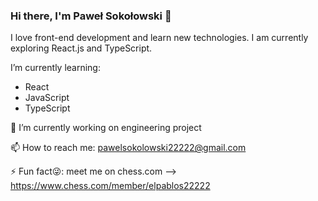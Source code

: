 ### Hi there, I'm Paweł Sokołowski 👋
I love front-end development and learn new technologies. I am currently exploring React.js and TypeScript.

I’m currently learning:
- React
- JavaScript
- TypeScript


 🔭 I’m currently working on engineering project
 
 📫 How to reach me: pawelsokolowski22222@gmail.com
 
 ⚡ Fun fact😜: meet me on chess.com --> https://www.chess.com/member/elpablos22222


